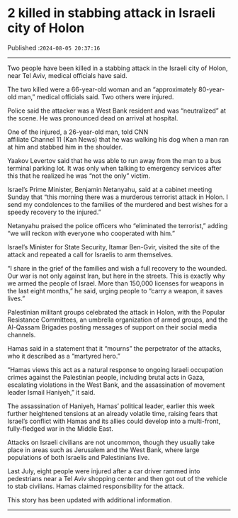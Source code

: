 # 2 killed in stabbing attack in Israeli city of Holon

Published :`2024-08-05 20:37:16`

---

Two people have been killed in a stabbing attack in the Israeli city of Holon, near Tel Aviv, medical officials have said.

The two killed were a 66-year-old woman and an “approximately 80-year-old man,” medical officials said. Two others were injured.

Police said the attacker was a West Bank resident and was “neutralized” at the scene. He was pronounced dead on arrival at hospital.

One of the injured, a 26-year-old man, told CNN affiliate Channel 11 (Kan News) that he was walking his dog when a man ran at him and stabbed him in the shoulder.

Yaakov Levertov said that he was able to run away from the man to a bus terminal parking lot. It was only when talking to emergency services after this that he realized he was “not the only” victim.

Israel’s Prime Minister, Benjamin Netanyahu, said at a cabinet meeting Sunday that “this morning there was a murderous terrorist attack in Holon. I send my condolences to the families of the murdered and best wishes for a speedy recovery to the injured.”

Netanyahu praised the police officers who “eliminated the terrorist,” adding “we will reckon with everyone who cooperated with him.”

Israel’s Minister for State Security, Itamar Ben-Gvir, visited the site of the attack and repeated a call for Israelis to arm themselves.

“I share in the grief of the families and wish a full recovery to the wounded. Our war is not only against Iran, but here in the streets. This is exactly why we armed the people of Israel. More than 150,000 licenses for weapons in the last eight months,” he said, urging people to “carry a weapon, it saves lives.”

Palestinian militant groups celebrated the attack in Holon, with the Popular Resistance Committees, an umbrella organization of armed groups, and the Al-Qassam Brigades posting messages of support on their social media channels.

Hamas said in a statement that it “mourns” the perpetrator of the attacks, who it described as a “martyred hero.”

“Hamas views this act as a natural response to ongoing Israeli occupation crimes against the Palestinian people, including brutal acts in Gaza, escalating violations in the West Bank, and the assassination of movement leader Ismail Haniyeh,” it said.

The assassination of Haniyeh, Hamas’ political leader, earlier this week further heightened tensions at an already volatile time, raising fears that Israel’s conflict with Hamas and its allies could develop into a multi-front, fully-fledged war in the Middle East.

Attacks on Israeli civilians are not uncommon, though they usually take place in areas such as Jerusalem and the West Bank, where large populations of both Israelis and Palestinians live.

Last July, eight people were injured after a car driver rammed into pedestrians near a Tel Aviv shopping center and then got out of the vehicle to stab civilians. Hamas claimed responsibility for the attack.

This story has been updated with additional information.

---

